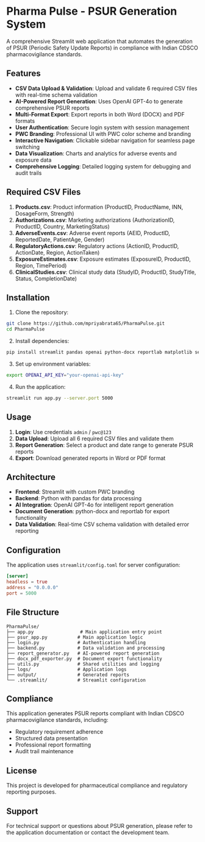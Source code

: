 # Pharma Pulse - PSUR Generation System

A comprehensive Streamlit web application that automates the generation of PSUR (Periodic Safety Update Reports) in compliance with Indian CDSCO pharmacovigilance standards.

## Features

- **CSV Data Upload & Validation**: Upload and validate 6 required CSV files with real-time schema validation
- **AI-Powered Report Generation**: Uses OpenAI GPT-4o to generate comprehensive PSUR reports
- **Multi-Format Export**: Export reports in both Word (DOCX) and PDF formats
- **User Authentication**: Secure login system with session management
- **PWC Branding**: Professional UI with PWC color scheme and branding
- **Interactive Navigation**: Clickable sidebar navigation for seamless page switching
- **Data Visualization**: Charts and analytics for adverse events and exposure data
- **Comprehensive Logging**: Detailed logging system for debugging and audit trails

## Required CSV Files

1. **Products.csv**: Product information (ProductID, ProductName, INN, DosageForm, Strength)
2. **Authorizations.csv**: Marketing authorizations (AuthorizationID, ProductID, Country, MarketingStatus)
3. **AdverseEvents.csv**: Adverse event reports (AEID, ProductID, ReportedDate, PatientAge, Gender)
4. **RegulatoryActions.csv**: Regulatory actions (ActionID, ProductID, ActionDate, Region, ActionTaken)
5. **ExposureEstimates.csv**: Exposure estimates (ExposureID, ProductID, Region, TimePeriod)
6. **ClinicalStudies.csv**: Clinical study data (StudyID, ProductID, StudyTitle, Status, CompletionDate)

## Installation

1. Clone the repository:
```bash
git clone https://github.com/mpriyabrata65/PharmaPulse.git
cd PharmaPulse
```

2. Install dependencies:
```bash
pip install streamlit pandas openai python-docx reportlab matplotlib seaborn markdown anthropic
```

3. Set up environment variables:
```bash
export OPENAI_API_KEY="your-openai-api-key"
```

4. Run the application:
```bash
streamlit run app.py --server.port 5000
```

## Usage

1. **Login**: Use credentials `admin` / `pwc@123`
2. **Data Upload**: Upload all 6 required CSV files and validate them
3. **Report Generation**: Select a product and date range to generate PSUR reports
4. **Export**: Download generated reports in Word or PDF format

## Architecture

- **Frontend**: Streamlit with custom PWC branding
- **Backend**: Python with pandas for data processing
- **AI Integration**: OpenAI GPT-4o for intelligent report generation
- **Document Generation**: python-docx and reportlab for export functionality
- **Data Validation**: Real-time CSV schema validation with detailed error reporting

## Configuration

The application uses `streamlit/config.toml` for server configuration:

```toml
[server]
headless = true
address = "0.0.0.0"
port = 5000
```

## File Structure

```
PharmaPulse/
├── app.py                 # Main application entry point
├── psur_app.py           # Main application logic
├── login.py              # Authentication handling
├── backend.py            # Data validation and processing
├── report_generator.py   # AI-powered report generation
├── docx_pdf_exporter.py  # Document export functionality
├── utils.py              # Shared utilities and logging
├── logs/                 # Application logs
├── output/               # Generated reports
└── .streamlit/           # Streamlit configuration
```

## Compliance

This application generates PSUR reports compliant with Indian CDSCO pharmacovigilance standards, including:
- Regulatory requirement adherence
- Structured data presentation
- Professional report formatting
- Audit trail maintenance

## License

This project is developed for pharmaceutical compliance and regulatory reporting purposes.

## Support

For technical support or questions about PSUR generation, please refer to the application documentation or contact the development team.